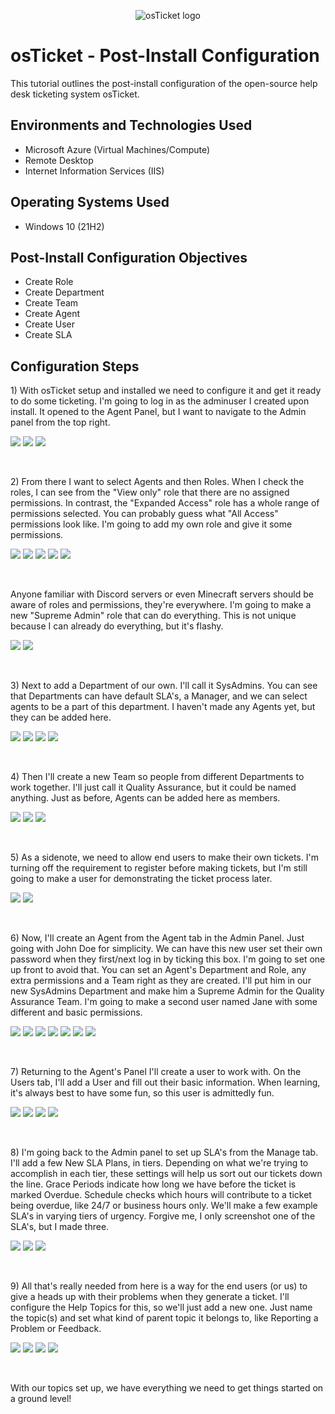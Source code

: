 <p align="center">
<img src="https://i.imgur.com/Clzj7Xs.png" alt="osTicket logo"/>
</p>

<h1>osTicket - Post-Install Configuration</h1>
This tutorial outlines the post-install configuration of the open-source help desk ticketing system osTicket.<br />

<h2>Environments and Technologies Used</h2>

- Microsoft Azure (Virtual Machines/Compute)
- Remote Desktop
- Internet Information Services (IIS)

<h2>Operating Systems Used </h2>

- Windows 10</b> (21H2)

<h2>Post-Install Configuration Objectives</h2>

- Create Role
- Create Department
- Create Team
- Create Agent
- Create User
- Create SLA

<h2>Configuration Steps</h2>

<p>
1) With osTicket setup and installed we need to configure it and get it ready to do some ticketing. I'm going to log in as the adminuser I created upon install. It opened to the Agent Panel, but I want to navigate to the Admin panel from the top right.
</p>
<p>
<img src=https://i.imgur.com/Tnp8I45.png/>
  <img src=https://i.imgur.com/782zamN.png/>
  <img src=https://i.imgur.com/z6kX83w.png/>
</p>
<br />

<p>
2) From there I want to select Agents and then Roles. When I check the roles, I can see from the "View only" role that there are no assigned permissions. In contrast, the "Expanded Access" role has a whole range of permissions selected. You can probably guess what "All Access" permissions look like. I'm going to add my own role and give it some permissions. 
</p>
<p>
<img src=https://i.imgur.com/IYapcId.png/>
  <img src=https://i.imgur.com/Tery05U.png/>
  <img src=https://i.imgur.com/fX0Bcdc.png/>
  <img src=https://i.imgur.com/g9qmao8.png/>
  <img src=https://i.imgur.com/G3b9vxX.png/>
</p>
<br />

<p>
Anyone familiar with Discord servers or even Minecraft servers should be aware of roles and permissions, they're everywhere. I'm going to make a new "Supreme Admin" role that can do everything. This is not unique because I can already do everything, but it's flashy. 
</p>
<p>
<img src=https://i.imgur.com/Eh6zBGT.png/>
  <img src=https://i.imgur.com/tKuU60D.png/>
</p>
<br />

<p>
3) Next to add a Department of our own. I'll call it SysAdmins. You can see that Departments can have default SLA's, a Manager, and we can select agents to be a part of this department. I haven't made any Agents yet, but they can be added here.
</p>
<p>
<img src=https://i.imgur.com/Elqw1fg.png/>
  <img src=https://i.imgur.com/hc0p8iY.png/>
  <img src=https://i.imgur.com/Q9AwUHp.png/>
  <img src=https://i.imgur.com/WBuPwed.png/>
</p>
<br />

<p>
4) Then I'll create a new Team so people from different Departments to work together. I'll just call it Quality Assurance, but it could be named anything. Just as before, Agents can be added here as members.
</p>
<p>
 <img src=https://i.imgur.com/L3q8RIS.png/>
  <img src=https://i.imgur.com/fpAFOFC.png/>
  <img src=https://i.imgur.com/t0bIzER.png/>
</p>
<br />

<p>
  5) As a sidenote, we need to allow end users to make their own tickets. I'm turning off the requirement to register before making tickets, but I'm still going to make a user for demonstrating the ticket process later.
</p>
<p>
<img src=https://i.imgur.com/UZmQSzt.png/>
  <img src=https://i.imgur.com/S6nj1WZ.png/>
</p>
<br />

<p>
6) Now, I'll create an Agent from the Agent tab in the Admin Panel. Just going with John Doe for simplicity. We can have this new user set their own password when they first/next log in by ticking this box. I'm going to set one up front to avoid that. You can set an Agent's Department and Role, any extra permissions and a Team right as they are created. I'll put him in our new SysAdmins Department and make him a Supreme Admin for the Quality Assurance Team. I'm going to make a second user named Jane with some different and basic permissions.
</p>
<p>
 <img src=https://i.imgur.com/Qa91Yl9.png/>
  <img src=https://i.imgur.com/YwCPxeg.png/>
  <img src=https://i.imgur.com/Y5KXWkG.png/>
  <img src=https://i.imgur.com/LnH84Tl.png/>
  <img src=https://i.imgur.com/HjHnIia.png/>
  <img src=https://i.imgur.com/xXlhPVb.png/>
  <img src=https://i.imgur.com/dZWAK9G.png/>
</p>
<br />

<p>
7) Returning to the Agent's Panel I'll create a user to work with. On the Users tab, I'll add a User and fill out their basic information. When learning, it's always best to have some fun, so this user is admittedly fun.
</p>
<p>
<img src=https://i.imgur.com/KG4ZV8n.png/>
  <img src=https://i.imgur.com/f4x8JPa.png/>
  <img src=https://i.imgur.com/AutddP6.png/>
  <img src=https://i.imgur.com/a2Ac9h3.png/>
</p>
<br />

<p>
8) I'm going back to the Admin panel to set up SLA's from the Manage tab. I'll add a few New SLA Plans, in tiers. Depending on what we're trying to accomplish in each tier, these settings will help us sort out our tickets down the line. Grace Periods indicate how long we have before the ticket is marked Overdue. Schedule checks which hours will contribute to a ticket being overdue, like 24/7 or business hours only. We'll make a few example SLA's in varying tiers of urgency. Forgive me, I only screenshot one of the SLA's, but I made three. 
</p>
<p>
 <img src=https://i.imgur.com/WWWZ6NG.png/>
  <img src=https://i.imgur.com/9rcrEID.png/>
  <img src=https://i.imgur.com/IqB4x5c.png/>
</p>
<br />

<p>
 9) All that's really needed from here is a way for the end users (or us) to give a heads up with their problems when they generate a ticket. I'll configure the Help Topics for this, so we'll just add a new one. Just name the topic(s) and set what kind of parent topic it belongs to, like Reporting a Problem or Feedback.
</p>
<p>
  <img src=https://i.imgur.com/cbvYLPM.png/>
  <img src=https://i.imgur.com/RU5k2Bk.png/>
  <img src=https://i.imgur.com/LQOSwEa.png/>
  <img src=https://i.imgur.com/BgSjtov.png/>
</p>
<br />

<p>
With our topics set up, we have everything we need to get things started on a ground level!
</p>
<br />
